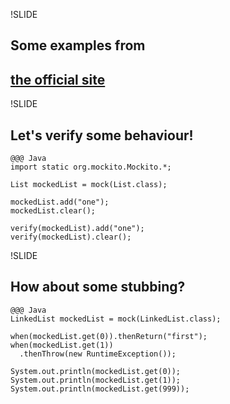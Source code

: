 !SLIDE
## Some examples from
## [the official site](http://site.mockito.org/mockito/docs/current/org/mockito/Mockito.html)

!SLIDE
## Let's verify some behaviour!
	@@@ Java
	import static org.mockito.Mockito.*;

	List mockedList = mock(List.class);

	mockedList.add("one");
	mockedList.clear();

	verify(mockedList).add("one");
	verify(mockedList).clear();

!SLIDE
## How about some stubbing?
	@@@ Java
	LinkedList mockedList = mock(LinkedList.class);

	when(mockedList.get(0)).thenReturn("first");
	when(mockedList.get(1))
	  .thenThrow(new RuntimeException());

	System.out.println(mockedList.get(0));
	System.out.println(mockedList.get(1));
	System.out.println(mockedList.get(999));

